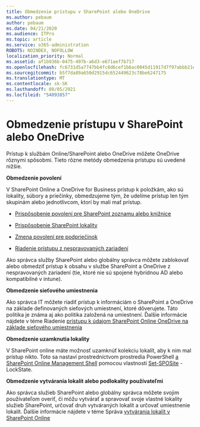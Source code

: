 ```yaml
---
title: Obmedzenie prístupu v SharePoint alebo OneDrive
ms.author: pebaum
author: pebaum
ms.date: 04/21/2020
ms.audience: ITPro
ms.topic: article
ms.service: o365-administration
ROBOTS: NOINDEX, NOFOLLOW
localization_priority: Normal
ms.assetid: af1b936b-0475-497b-a6d3-e671aef7b717
ms.openlocfilehash: fc6731d5a7747bb4fc8d6cef1b6ac0045d11917d7f97abbb21eea9613b1b1aa2
ms.sourcegitcommit: b5f7da89a650d2915dc652449623c78be6247175
ms.translationtype: MT
ms.contentlocale: sk-SK
ms.lasthandoff: 08/05/2021
ms.locfileid: "54093857"
---
```

# <a name="restrict-access-in-sharepoint-or-onedrive"></a>Obmedzenie prístupu v SharePoint alebo OneDrive

Prístup k službám Online/SharePoint alebo OneDrive môžete OneDrive rôznymi spôsobmi. Tieto rôzne metódy obmedzenia prístupu sú uvedené nižšie. 

**Obmedzenie povolení**

V SharePoint Online a OneDrive for Business prístup k položkám, ako sú lokality, súbory a priečinky, obmedzujeme tým, že udelíme prístup len tým skupinám alebo jednotlivcom, ktorí by mali mať prístup.

- [Prispôsobenie povolení pre SharePoint zoznamu alebo knižnice](https://support.office.com/article/Customize-permissions-for-a-SharePoint-list-or-library-02d770f3-59eb-4910-a608-5f84cc297782)

- [Prispôsobenie SharePoint lokality](https://docs.microsoft.com/sharepoint/customize-sharepoint-site-permissions)

- [Zmena povolení pre podpriečinok](https://support.office.com/article/Change-the-permissions-on-a-subfolder-5427BD7C-F20A-4F75-8CF2-5359DD45A1A6)

- [Riadenie prístupu z nespravovaných zariadení](https://docs.microsoft.com/sharepoint/control-access-from-unmanaged-devices)

Ako správca služby SharePoint alebo globálny správca môžete zablokovať alebo obmedziť prístup k obsahu v službe SharePoint a OneDrive z nespravovaných zariadení (tie, ktoré nie sú spojené hybridnou AD alebo kompatibilné v intune).

**Obmedzenie sieťového umiestnenia**

Ako správca IT môžete riadiť prístup k informáciám o SharePoint a OneDrive na základe definovaných sieťových umiestnení, ktoré dôverujete. Táto politika je známa aj ako politika založená na umiestnení. Ďalšie informácie nájdete v téme Riadenie [prístupu k údajom SharePoint Online OneDrive na základe sieťového umiestnenia](https://docs.microsoft.com/sharepoint/control-access-based-on-network-location)

**Obmedzenie uzamknutia lokality** 

V SharePoint online máte možnosť uzamknúť kolekciu lokalít, aby k nim mal prístup nikto. Toto sa nastaví prostredníctvom prostredia PowerShell [a SharePoint Online Management Shell](https://docs.microsoft.com/powershell/sharepoint/sharepoint-online/connect-sharepoint-online?view=sharepoint-ps) pomocou vlastnosti [Set-SPOSite](https://docs.microsoft.com/powershell/module/sharepoint-online/set-sposite?view=sharepoint-ps) -LockState.

**Obmedzenie vytvárania lokalít alebo podlokality používateľmi**

Ako správca služieb SharePoint alebo globálny správca môžete svojim používateľom overiť, či môžu vytvárať a spravovať svoje vlastné lokality služieb SharePoint, určovať druh vytváraných lokalít a určovať umiestnenie lokalít. Ďalšie informácie nájdete v téme Správa [vytvárania lokalít v SharePoint Online](https://docs.microsoft.com/sharepoint/manage-site-creation)

